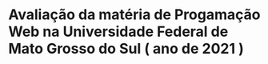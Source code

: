 # Avaliação da matéria de Progamação Web na Universidade Federal de Mato Grosso do Sul ( ano de 2021 )
